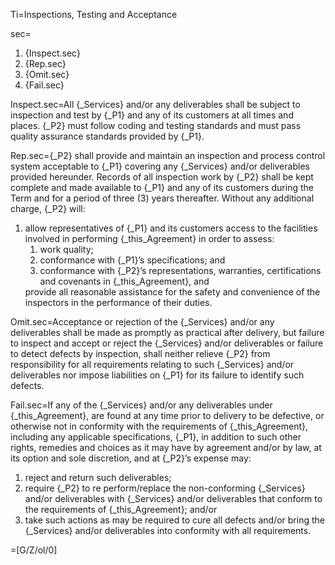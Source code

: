 Ti=Inspections, Testing and Acceptance

sec=<ol><li>{Inspect.sec}</li><li>{Rep.sec}</li><li>{Omit.sec}</li><li>{Fail.sec}</li></ol>

Inspect.sec=All {_Services} and/or any deliverables shall be subject to inspection and test by {_P1} and any of its customers at all times and places. {_P2} must follow coding and testing standards and must pass quality assurance standards provided by {_P1}.

Rep.sec={_P2} shall provide and maintain an inspection and process control system acceptable to {_P1} covering any {_Services} and/or deliverables provided hereunder. Records of all inspection work by {_P2} shall be kept complete and made available to {_P1} and any of its customers during the Term and for a period of three (3) years thereafter. Without any additional charge, {_P2} will: <ol><li>allow representatives of {_P1} and its customers access to the facilities involved in performing {_this_Agreement} in order to assess: <ol> <li>work quality;</li> <li>conformance with {_P1}’s specifications; and</li> <li>conformance with {_P2}’s representations, warranties, certifications and covenants in {_this_Agreement}, and</li> </ol></li> provide all reasonable assistance for the safety and convenience of the inspectors in the performance of their duties.</ol>

Omit.sec=Acceptance or rejection of the {_Services} and/or any deliverables shall be made as promptly as practical after delivery, but failure to inspect and accept or reject the {_Services} and/or deliverables or failure to detect defects by inspection, shall neither relieve {_P2} from responsibility for all requirements relating to such {_Services} and/or deliverables nor impose liabilities on {_P1} for its failure to identify such defects.

Fail.sec=If any of the {_Services} and/or any deliverables under {_this_Agreement}, are found at any time prior to delivery to be defective, or otherwise not in conformity with the requirements of {_this_Agreement}, including any applicable specifications, {_P1}, in addition to such other rights, remedies and choices as it may have by agreement and/or by law, at its option and sole discretion, and at {_P2}’s expense may: <ol><li>reject and return such deliverables;</li><li>require {_P2} to re perform/replace the non-conforming {_Services} and/or deliverables with {_Services} and/or deliverables that conform to the requirements of {_this_Agreement}; and/or</li><li>take such actions as may be required to cure all defects and/or bring the {_Services} and/or deliverables into conformity with all requirements.</li></ol>

=[G/Z/ol/0]
